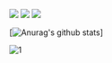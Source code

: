 ![](https://img.shields.io/badge/Java-black?style=for-the-badge&logo=java&logoColor=orange)
![](https://img.shields.io/badge/Spring-black?style=for-the-badge&logo=spring&logoColor=green)
![](https://img.shields.io/badge/-LaTeX-black?style=for-the-badge&logo=latex&logoColor=008080)


[![Anurag's github stats](https://github-readme-stats.vercel.app/api?username=Ivan091&theme=material-palenight)]

![1](https://github-readme-stats.vercel.app/api/top-langs/?username=Ivan091&theme=material-palenight)
